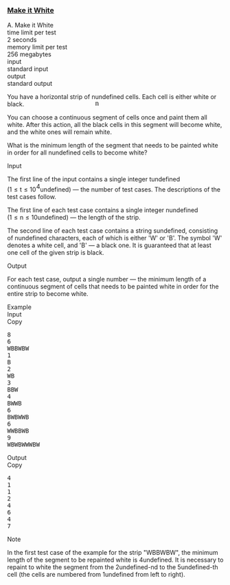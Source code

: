 <h3><a href="https://codeforces.com/contest/1927/problem/A" target="_blank" rel="noopener noreferrer">Make it White</a></h3>
<div class="header"><div class="title">A. Make it White</div><div class="time-limit"><div class="property-title">time limit per test</div>2 seconds</div><div class="memory-limit"><div class="property-title">memory limit per test</div>256 megabytes</div><div class="input-file input-standard"><div class="property-title">input</div>standard input</div><div class="output-file output-standard"><div class="property-title">output</div>standard output</div></div><div><p>You have a horizontal strip of <span class="MathJax_Preview" style="color: inherit;"><span class="MJXp-math" id="MJXp-Span-1"><span class="MJXp-mi MJXp-italic" id="MJXp-Span-2">n</span></span></span><span class="MathJax MathJax_Processed" id="MathJax-Element-1-Frame" tabindex="0" style=""><nobr><span class="math" id="MathJax-Span-1"><span style="display: inline-block; position: relative; width: 0em; height: 0px; font-size: 122%;"><span style="position: absolute;"><span class="mrow" id="MathJax-Span-2"><span class="mi" id="MathJax-Span-3" style="font-family: MathJax_Math-italic;">n</span></span></span></span></span></nobr></span>undefined cells. Each cell is either white or black.</p><p>You can choose a <span class="tex-font-style-bf">continuous</span> segment of cells once and paint them all white. After this action, all the black cells in this segment will become white, and the white ones will remain white.</p><p>What is the minimum length of the segment that needs to be painted white in order for all <span class="MathJax_Preview" style="color: inherit;"><span class="MJXp-math" id="MJXp-Span-3"><span class="MJXp-mi MJXp-italic" id="MJXp-Span-4">n</span></span></span><span class="MathJax MathJax_Processing" id="MathJax-Element-2-Frame" tabindex="0"></span>undefined cells to become white?</p></div><div class="input-specification"><div class="section-title">Input</div><p>The first line of the input contains a single integer <span class="MathJax_Preview" style="color: inherit;"><span class="MJXp-math" id="MJXp-Span-5"><span class="MJXp-mi MJXp-italic" id="MJXp-Span-6">t</span></span></span><span class="MathJax MathJax_Processing" id="MathJax-Element-3-Frame" tabindex="0"></span>undefined (<span class="MathJax_Preview" style="color: inherit;"><span class="MJXp-math" id="MJXp-Span-7"><span class="MJXp-mn" id="MJXp-Span-8">1</span><span class="MJXp-mo" id="MJXp-Span-9" style="margin-left: 0.333em; margin-right: 0.333em;">≤</span><span class="MJXp-mi MJXp-italic" id="MJXp-Span-10">t</span><span class="MJXp-mo" id="MJXp-Span-11" style="margin-left: 0.333em; margin-right: 0.333em;">≤</span><span class="MJXp-msubsup" id="MJXp-Span-12"><span class="MJXp-mn" id="MJXp-Span-13" style="margin-right: 0.05em;">10</span><span class="MJXp-mn MJXp-script" id="MJXp-Span-14" style="vertical-align: 0.5em;">4</span></span></span></span><span class="MathJax MathJax_Processing" id="MathJax-Element-4-Frame" tabindex="0"></span>undefined)&nbsp;— the number of test cases. The descriptions of the test cases follow.</p><p>The first line of each test case contains a single integer <span class="MathJax_Preview" style="color: inherit;"><span class="MJXp-math" id="MJXp-Span-15"><span class="MJXp-mi MJXp-italic" id="MJXp-Span-16">n</span></span></span><span class="MathJax MathJax_Processing" id="MathJax-Element-5-Frame" tabindex="0"></span>undefined (<span class="MathJax_Preview" style="color: inherit;"><span class="MJXp-math" id="MJXp-Span-17"><span class="MJXp-mn" id="MJXp-Span-18">1</span><span class="MJXp-mo" id="MJXp-Span-19" style="margin-left: 0.333em; margin-right: 0.333em;">≤</span><span class="MJXp-mi MJXp-italic" id="MJXp-Span-20">n</span><span class="MJXp-mo" id="MJXp-Span-21" style="margin-left: 0.333em; margin-right: 0.333em;">≤</span><span class="MJXp-mn" id="MJXp-Span-22">10</span></span></span><span class="MathJax MathJax_Processing" id="MathJax-Element-6-Frame" tabindex="0"></span>undefined)&nbsp;— the length of the strip.</p><p>The second line of each test case contains a string <span class="MathJax_Preview" style="color: inherit;"><span class="MJXp-math" id="MJXp-Span-23"><span class="MJXp-mi MJXp-italic" id="MJXp-Span-24">s</span></span></span><span class="MathJax MathJax_Processing" id="MathJax-Element-7-Frame" tabindex="0"></span>undefined, consisting of <span class="MathJax_Preview" style="color: inherit;"><span class="MJXp-math" id="MJXp-Span-25"><span class="MJXp-mi MJXp-italic" id="MJXp-Span-26">n</span></span></span><span class="MathJax MathJax_Processing" id="MathJax-Element-8-Frame" tabindex="0"></span>undefined characters, each of which is either <span class="tex-font-style-tt">'W'</span> or <span class="tex-font-style-tt">'B'</span>. The symbol <span class="tex-font-style-tt">'W'</span> denotes a white cell, and <span class="tex-font-style-tt">'B'</span>&nbsp;— a black one. It is guaranteed that at least one cell of the given strip is black.</p></div><div class="output-specification"><div class="section-title">Output</div><p>For each test case, output a single number&nbsp;— the minimum length of a <span class="tex-font-style-bf">continuous</span> segment of cells that needs to be painted white in order for the <span class="tex-font-style-bf">entire</span> strip to become white.</p></div><div class="sample-tests"><div class="section-title">Example</div><div class="sample-test"><div class="input"><div class="title">Input<div title="Copy" data-clipboard-target="#id009145053779596104" id="id006125200479780671" class="input-output-copier">Copy</div></div><pre id="id009145053779596104"><div class="test-example-line test-example-line-even test-example-line-0">8</div><div class="test-example-line test-example-line-odd test-example-line-1">6</div><div class="test-example-line test-example-line-odd test-example-line-1">WBBWBW</div><div class="test-example-line test-example-line-even test-example-line-2">1</div><div class="test-example-line test-example-line-even test-example-line-2">B</div><div class="test-example-line test-example-line-odd test-example-line-3">2</div><div class="test-example-line test-example-line-odd test-example-line-3">WB</div><div class="test-example-line test-example-line-even test-example-line-4">3</div><div class="test-example-line test-example-line-even test-example-line-4">BBW</div><div class="test-example-line test-example-line-odd test-example-line-5">4</div><div class="test-example-line test-example-line-odd test-example-line-5">BWWB</div><div class="test-example-line test-example-line-even test-example-line-6">6</div><div class="test-example-line test-example-line-even test-example-line-6">BWBWWB</div><div class="test-example-line test-example-line-odd test-example-line-7">6</div><div class="test-example-line test-example-line-odd test-example-line-7">WWBBWB</div><div class="test-example-line test-example-line-even test-example-line-8">9</div><div class="test-example-line test-example-line-even test-example-line-8">WBWBWWWBW</div></pre></div><div class="output"><div class="title">Output<div title="Copy" data-clipboard-target="#id002451312877597951" id="id006280779851496783" class="input-output-copier">Copy</div></div><pre id="id002451312877597951">4
1
1
2
4
6
4
7
</pre></div></div></div><div class="note"><div class="section-title">Note</div><p>In the first test case of the example for the strip "<span class="tex-font-style-tt">WBBWBW</span>", the minimum length of the segment to be repainted white is <span class="MathJax_Preview" style="color: inherit;"><span class="MJXp-math" id="MJXp-Span-27"><span class="MJXp-mn" id="MJXp-Span-28">4</span></span></span><span class="MathJax MathJax_Processing" id="MathJax-Element-9-Frame" tabindex="0"></span>undefined. It is necessary to repaint to white the segment from the <span class="MathJax_Preview" style="color: inherit;"><span class="MJXp-math" id="MJXp-Span-29"><span class="MJXp-mn" id="MJXp-Span-30">2</span></span></span><span class="MathJax MathJax_Processing" id="MathJax-Element-10-Frame" tabindex="0"></span>undefined-nd to the <span class="MathJax_Preview" style="color: inherit;"><span class="MJXp-math" id="MJXp-Span-31"><span class="MJXp-mn" id="MJXp-Span-32">5</span></span></span><span class="MathJax MathJax_Processing" id="MathJax-Element-11-Frame" tabindex="0"></span>undefined-th cell (the cells are numbered from <span class="MathJax_Preview" style="color: inherit;"><span class="MJXp-math" id="MJXp-Span-33"><span class="MJXp-mn" id="MJXp-Span-34">1</span></span></span><span class="MathJax MathJax_Processing" id="MathJax-Element-12-Frame" tabindex="0"></span>undefined from left to right).</p></div>